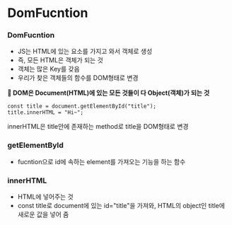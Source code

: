# DomFucntion

### DomFucntion
+ JS는 HTML에 있는 요소를 가지고 와서 객체로 생성
+ 즉, 모든 HTML은 객체가 되는 것
+ 객체는 많은 Key를 갖음
+ 우리가 찾은 객체들의 함수를 DOM형태로 변경

**📢 DOM은 Document(HTML)에 있는 모든 것들이 다 Object(객체)가 되는 것**
~~~
const title = document.getElementById("title");
title.innerHTML = "Hi~";
~~~
innerHTML은 title안에 존재하는 method로 title을 DOM형태로 변경

### getElementById
+ fucntion으로 id에 속하는 element를 가져오는 기능을 하는 함수

### innerHTML
+ HTML에 넣어주는 것
+ const title로 document에 있는 id="title"을 가져와, HTML의 object인 title에 새로운 값을 넣어 줌
